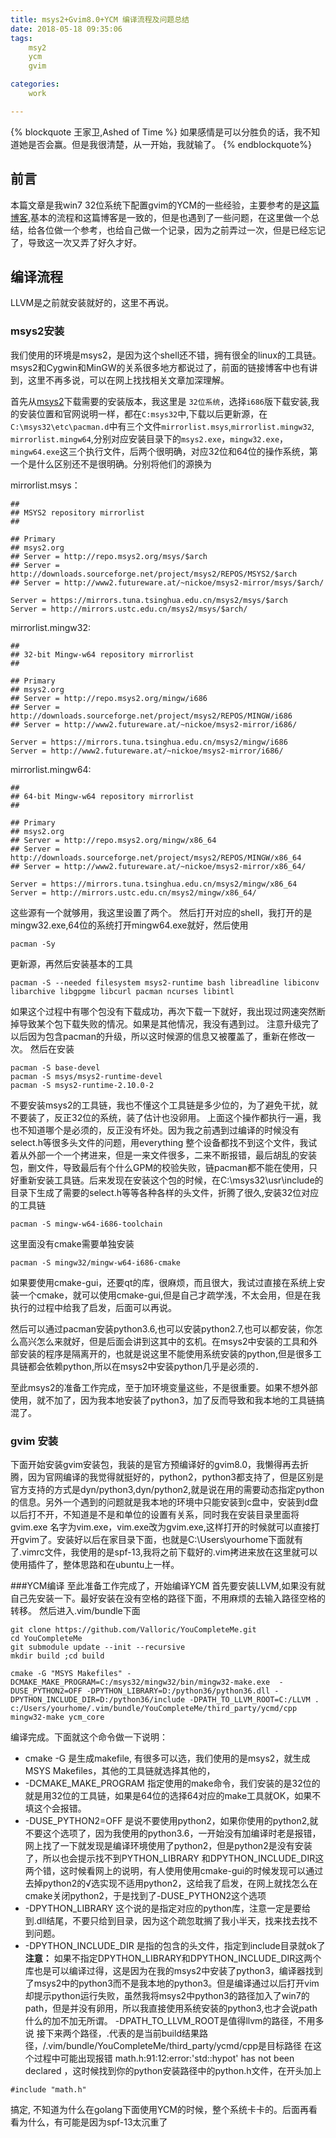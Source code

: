 ```yaml
---
title: msys2+Gvim8.0+YCM 编译流程及问题总结
date: 2018-05-18 09:35:06
tags:
    msy2
    ycm
    gvim

categories:
    work

---
```


{% blockquote 王家卫,Ashed of Time %}
如果感情是可以分胜负的话，我不知道她是否会赢。但是我很清楚，从一开始，我就输了。
{% endblockquote%}

## 前言

本篇文章是我win7 32位系统下配置gvim的YCM的一些经验，主要参考的是[这篇博客]( https://www.cnblogs.com/tracyone/p/4735411.html),基本的流程和这篇博客是一致的，但是也遇到了一些问题，在这里做一个总结，给各位做一个参考，也给自己做一个记录，因为之前弄过一次，但是已经忘记了，导致这一次又弄了好久才好。

## 编译流程

LLVM是之前就安装就好的，这里不再说。

### msys2安装

我们使用的环境是msys2，是因为这个shell还不错，拥有很全的linux的工具链。msys2和Cygwin和MinGW的关系很多地方都说过了，前面的链接博客中也有讲到，这里不再多说，可以在网上找找相关文章加深理解。

首先从[msys2](http://www.msys2.org/)下载需要的安装版本，我这里是 `32位系统`，选择`i686`版下载安装,我的安装位置和官网说明一样，都在`C:msys32`中,下载以后更新源，在`C:\msys32\etc\pacman.d`中有三个文件`mirrorlist.msys`,`mirrorlist.mingw32`, `mirrorlist.mingw64`,分别对应安装目录下的`msys2.exe`，`mingw32.exe`，`mingw64.exe`这三个执行文件，后两个很明确，对应32位和64位的操作系统，第一个是什么区别还不是很明确。分别将他们的源换为

mirrorlist.msys：
```
##
## MSYS2 repository mirrorlist
##

## Primary
## msys2.org
## Server = http://repo.msys2.org/msys/$arch
## Server = http://downloads.sourceforge.net/project/msys2/REPOS/MSYS2/$arch
## Server = http://www2.futureware.at/~nickoe/msys2-mirror/msys/$arch/

Server = https://mirrors.tuna.tsinghua.edu.cn/msys2/msys/$arch
Server = http://mirrors.ustc.edu.cn/msys2/msys/$arch/
```

mirrorlist.mingw32:
```
##
## 32-bit Mingw-w64 repository mirrorlist
##

## Primary
## msys2.org
## Server = http://repo.msys2.org/mingw/i686
## Server = http://downloads.sourceforge.net/project/msys2/REPOS/MINGW/i686
## Server = http://www2.futureware.at/~nickoe/msys2-mirror/i686/

Server = https://mirrors.tuna.tsinghua.edu.cn/msys2/mingw/i686
Server = http://www2.futureware.at/~nickoe/msys2-mirror/i686/
```

mirrorlist.mingw64:
```
##
## 64-bit Mingw-w64 repository mirrorlist
##

## Primary
## msys2.org
## Server = http://repo.msys2.org/mingw/x86_64
## Server = http://downloads.sourceforge.net/project/msys2/REPOS/MINGW/x86_64
## Server = http://www2.futureware.at/~nickoe/msys2-mirror/x86_64/

Server = https://mirrors.tuna.tsinghua.edu.cn/msys2/mingw/x86_64
Server = http://mirrors.ustc.edu.cn/msys2/mingw/x86_64/
```

这些源有一个就够用，我这里设置了两个。
然后打开对应的shell，我打开的是mingw32.exe,64位的系统打开mingw64.exe就好，然后使用
```
pacman -Sy
```
更新源，再然后安装基本的工具
```
pacman -S --needed filesystem msys2-runtime bash libreadline libiconv libarchive libgpgme libcurl pacman ncurses libintl
```
如果这个过程中有哪个包没有下载成功，再次下载一下就好，我出现过网速突然断掉导致某个包下载失败的情况。如果是其他情况，我没有遇到过。
注意升级完了以后因为包含pacman的升级，所以这时候源的信息又被覆盖了，重新在修改一次。
然后在安装
```
pacman -S base-devel
pacman -S msys/msys2-runtime-devel
pacman -S msys2-runtime-2.10.0-2
```
不要安装msys2的工具链，我也不懂这个工具链是多少位的，为了避免干扰，就不要装了，反正32位的系统，装了估计也没卵用。
上面这个操作都执行一遍，我也不知道哪个是必须的，反正没有坏处。因为我之前遇到过编译的时候没有select.h等很多头文件的问题，用everything 整个设备都找不到这个文件，我试着从外部一个一个拷进来，但是一来文件很多，二来不断报错，最后胡乱的安装包，删文件，导致最后有个什么GPM的校验失败，链pacman都不能在使用，只好重新安装工具链。后来发现在安装这个包的时候，在C:\msys32\usr\include的目录下生成了需要的select.h等等各种各样的头文件，折腾了很久,安装32位对应的工具链
```
pacman -S mingw-w64-i686-toolchain
```
这里面没有cmake需要单独安装
```
pacman -S mingw32/mingw-w64-i686-cmake
```
如果要使用cmake-gui，还要qt的库，很麻烦，而且很大，我试过直接在系统上安装一个cmake，就可以使用cmake-gui,但是自己才疏学浅，不太会用，但是在我执行的过程中给我了启发，后面可以再说。

然后可以通过pacman安装python3.6,也可以安装python2.7,也可以都安装，你怎么高兴怎么来就好，但是后面会讲到这其中的玄机。在msys2中安装的工具和外部安装的程序是隔离开的，也就是说这里不能使用系统安装的python,但是很多工具链都会依赖python,所以在msys2中安装python几乎是必须的．

至此msys2的准备工作完成，至于加环境变量这些，不是很重要。如果不想外部使用，就不加了，因为我本地安装了python3，加了反而导致和我本地的工具链搞混了。

### gvim 安装
下面开始安装gvim安装包，我装的是官方预编译好的gvim8.0，我懒得再去折腾，因为官网编译的我觉得就挺好的，python2，python3都支持了，但是区别是官方支持的方式是dyn/python3,dyn/python2,就是说在用的需要动态指定python的信息。另外一个遇到的问题就是我本地的环境中只能安装到c盘中，安装到d盘以后打不开，不知道是不是和单位的设置有关系，同时我在安装目录里面将gvim.exe 名字为vim.exe，vim.exe改为gvim.exe,这样打开的时候就可以直接打开gvim了。安装好以后在家目录下面，也就是C:\Users\yourhome下面就有了.vimrc文件，我使用的是spf-13,我将之前下载好的.vim拷进来放在这里就可以使用插件了，整体思路和在ubuntu上一样。

###YCM编译
至此准备工作完成了，开始编译YCM
首先要安装LLVM,如果没有就自己先安装一下。最好安装在没有空格的路径下面，不用麻烦的去输入路径空格的转移。
然后进入.vim/bundle下面
```
git clone https://github.com/Valloric/YouCompleteMe.git 
cd YouCompleteMe 
git submodule update --init --recursive
mkdir build ;cd build

cmake -G "MSYS Makefiles" -DCMAKE_MAKE_PROGRAM=C:/msys32/mingw32/bin/mingw32-make.exe  -DUSE_PYTHON2=OFF -DPYTHON_LIBRARY=D:/python36/python36.dll -DPYTHON_INCLUDE_DIR=D:/python36/include -DPATH_TO_LLVM_ROOT=C:/LLVM . c:/Users/yourhome/.vim/bundle/YouCompleteMe/third_party/ycmd/cpp
mingw32-make ycm_core
```
编译完成。下面就这个命令做一下说明：
+ cmake -G 是生成makefile, 有很多可以选，我们使用的是msys2，就生成MSYS Makefiles，其他的工具链就选择其他的，
+ -DCMAKE_MAKE_PROGRAM 指定使用的make命令，我们安装的是32位的就是用32位的工具链，如果是64位的选择64对应的make工具就OK，如果不填这个会报错。
+ -DUSE_PYTHON2=OFF 是说不要使用python2，如果你使用的python2,就不要这个选项了，因为我使用的python3.6，一开始没有加编译时老是报错，网上找了一下就发现是编译环境使用了python2，但是python2是没有安装了，所以也会提示找不到PYTHON_LIBRARY 和DPYTHON_INCLUDE_DIR这两个错，这时候看网上的说明，有人使用使用cmake-gui的时候发现可以通过去掉python2的√选实现不适用python2，这给我了启发，在网上就找怎么在cmake关闭python2，于是找到了-DUSE_PYTHON2这个选项
+ -DPYTHON_LIBRARY 这个说的是指定对应的python库，注意一定是要给到.dll结尾，不要只给到目录，因为这个疏忽耽搁了我小半天，找来找去找不到问题。
+ -DPYTHON_INCLUDE_DIR 是指的包含的头文件，指定到include目录就ok了
**注意：**
如果不指定DPYTHON_LIBRARY和DPYTHON_INCLUDE_DIR这两个库也是可以编译过得，这是因为在我的msys2中安装了python3，编译器找到了msys2中的python3而不是我本地的python3。但是编译通过以后打开vim却提示python运行失败，虽然我将msys2中python3的路径加入了win7的path，但是并没有卵用，所以我直接使用系统安装的python3,也才会说path什么的加不加无所谓。
-DPATH_TO_LLVM_ROOT是值得llvm的路径，不用多说
接下来两个路径，.代表的是当前build结果路径，/.vim/bundle/YouCompleteMe/third_party/ycmd/cpp是目标路径
在这个过程中可能出现报错
math.h:91:12:error:'std::hypot' has not been declared
，这时候找到你的python安装路径中的python.h文件，在开头加上
```
#include "math.h"
```

搞定, 不知道为什么在golang下面使用YCM的时候，整个系统卡卡的。后面再看看为什么，有可能是因为spf-13太沉重了

